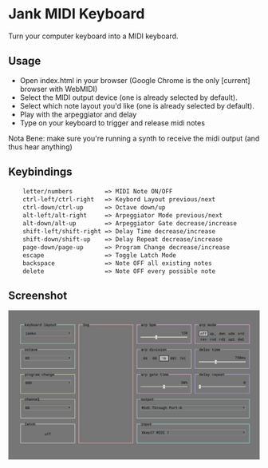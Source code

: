 
# Jank MIDI Keyboard
Turn your computer keyboard into a MIDI keyboard.

## Usage
* Open index.html in your browser (Google Chrome is the only [current] browser with WebMIDI)
* Select the MIDI output device (one is already selected by default).
* Select which note layout you'd like (one is already selected by default).
* Play with the arpeggiator and delay
* Type on your keyboard to trigger and release midi notes

Nota Bene: make sure you're running a synth to receive the midi output (and
thus hear anything)

## Keybindings
```
    letter/numbers         => MIDI Note ON/OFF
    ctrl-left/ctrl-right   => Keybord Layout previous/next
    ctrl-down/ctrl-up      => Octave down/up
    alt-left/alt-right     => Arpeggiator Mode previous/next
    alt-down/alt-up        => Arpeggiator Gate decrease/increase
    shift-left/shift-right => Delay Time decrease/increase
    shift-down/shift-up    => Delay Repeat decrease/increase
    page-down/page-up      => Program Change decrease/increase
    escape                 => Toggle Latch Mode
    backspace              => Note OFF all existing notes
    delete                 => Note OFF every possible note
```

## Screenshot
![screenshot](screenshot.png)

